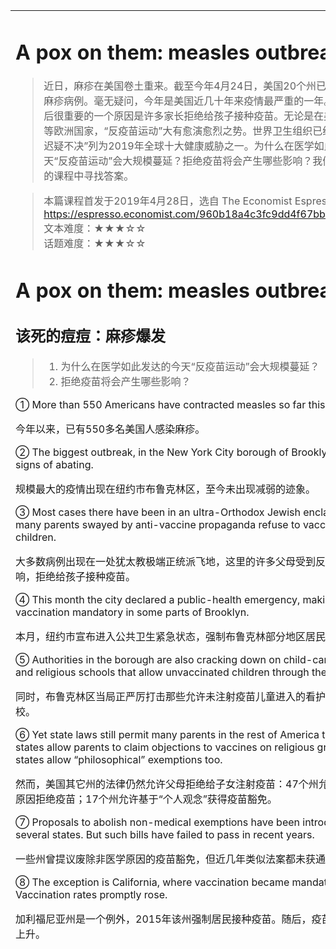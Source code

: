 <html>

<table>
    <tr>
        <td style="vertical-align:top;margin-top:0%;width: 45%">  

# A pox on them: measles outbreaks
>近日，麻疹在美国卷土重来。截至今年4月24日，美国20个州已出现了696例麻疹病例。毫无疑问，今年是美国近几十年来疫情最严重的一年。这一现象背后很重要的一个原因是许多家长拒绝给孩子接种疫苗。无论是在美国还是英国等欧洲国家，“反疫苗运动”大有愈演愈烈之势。世界卫生组织已经将“接种疫苗迟疑不决”列为2019年全球十大健康威胁之一。为什么在医学如此发达的今天“反疫苗运动”会大规模蔓延？拒绝疫苗将会产生哪些影响？我们一起从今天的课程中寻找答案。

>本篇课程首发于2019年4月28日，选自 The Economist Espresso APP
https://espresso.economist.com/960b18a4c3fc9dd4f67bb76cf988cb2e  
文本难度：★★★☆☆  
话题难度：★★★☆☆


# A pox on them: measles outbreaks
## 该死的痘痘：麻疹爆发

>1. 为什么在医学如此发达的今天“反疫苗运动”会大规模蔓延？ 
>2. 拒绝疫苗将会产生哪些影响？
 

① More than 550 Americans have contracted measles so far this year.  

今年以来，已有550多名美国人感染麻疹。  

② The biggest outbreak, in the New York City borough of Brooklyn, shows no signs of abating.   

规模最大的疫情出现在纽约市布鲁克林区，至今未出现减弱的迹象。  

③ Most cases there have been in an ultra-Orthodox Jewish enclave, where many parents swayed by anti-vaccine propaganda refuse to vaccinate their children.
  
大多数病例出现在一处犹太教极端正统派飞地，这里的许多父母受到反疫苗宣传的影响，拒绝给孩子接种疫苗。

④ This month the city declared a public-health emergency, making vaccination mandatory in some parts of Brooklyn. 

本月，纽约市宣布进入公共卫生紧急状态，强制布鲁克林部分地区居民接种疫苗。

⑤ Authorities in the borough are also cracking down on child-care centres and religious schools that allow unvaccinated children through their doors.

同时，布鲁克林区当局正严厉打击那些允许未注射疫苗儿童进入的看护中心和教会学校。  

⑥ Yet state laws still permit many parents in the rest of America to opt out: 47 states allow parents to claim objections to vaccines on religious grounds; 17 states allow “philosophical” exemptions too.  

然而，美国其它州的法律仍然允许父母拒绝给子女注射疫苗：47个州允许家长因宗教原因拒绝疫苗；17个州允许基于“个人观念”获得疫苗豁免。  

⑦ Proposals to abolish non-medical exemptions have been introduced in several states. But such bills have failed to pass in recent years.   

一些州曾提议废除非医学原因的疫苗豁免，但近几年类似法案都未获通过。  

⑧ The exception is California, where vaccination became mandatory in 2015. Vaccination rates promptly rose.  

加利福尼亚州是一个例外，2015年该州强制居民接种疫苗。随后，疫苗接种率迅速上升。  
    </td>
    <td style="vertical-align:top;margin-top:0%;width: 26%"> 

##  ▍生词好句
- pox /'pɒks, 'pɑ:ks/ n. 痘痘，皮疹
- measles /'mi:zəlz, 'mizəlz/ n. 麻疹
- outbreak /'aʊtˌbreɪk/ n. 爆发
- contract /kən'trækt/ vt. 感染；缩小，收缩 n. 合同 /'kɒntrækt/
- borough /'bʌrə, 'bɜroʊ/ n. 区，行政区
 
- sign /saɪn/ n. 迹象
- abate /ə'beɪt/ vi. 减轻，减少
- ultra /'ʌltrə/ adj. 极端的，过分的
- orthodox /'ɔ:θədɒks, 'ɔ:rθədɑ:ks/ adj. 正统的，传统的
- Jewish /'dʒu:ɪʃ/ adj. 犹太教的
- enclave /'ɪnkleɪv, 'ɛnkleɪv/ n. 飞地

- sway /sweɪ/ vt. 使动摇；摇摆
- anti /'ænti, 'æntaɪ/ adj. 反的；反对的
- vaccine /'væksi:n, væk'si:n/ n. 疫苗
- propaganda /ˌprɒpə'ɡændə/ n. 宣传（略带贬义）
- vaccinate /'væksɪneɪt, 'væksəneɪt/ vt. 给……接种疫苗
- vaccination /ˌvæksɪ'neɪʃən, ˌvæksə'neɪʃən/ n. 接种疫苗  

- emergency /ɪ'mɜ:dʒənsi/ n. 紧急情况；突发事件
- mandatory /'mændətəri, 'mændətɔ:ri/ adj. 强制的，必须的
- crack /kræk/ vi. 打击，重击
- unvaccinated /ʌn'væksɪˌneɪtɪd/ adj. 未接种疫苗的
- permit /pə'mɪt, pər'mɪt/ vt. 允许

- opt /ɒpt, ɑ:pt/ vi. 选择
- ground /graʊnd/ n. 根据，理由；地面
- exemption /ɪɡ'zempʃən/ n. 豁免；免除
- abolish /ə'bɒlɪʃ, ə'bɑ:lɪʃ/ vt. 废除；取消
- exception /ɪk'sepʃən/ n. 例外
   </td>
    <td style="vertical-align:top;margin-top:0%">
## ▍词汇拓展
1. pox n. 痘痘，皮疹  
    · chicken pox 水痘  
    · a pox on / of sb 该死的……  

2. outbreak n. 爆发  
    · break out 爆发

3. contract vt. 感染；缩小，收缩 n. 合同  
    In spoken English, "do not" often contracts to "don't".  
    在英语口语中，do not 常常缩略成 don't。  
    He contracted malaria while he was travelling.   
    他旅行的时候，感染了疟疾。

4. borough n. 区，行政区  
    · borough of… ……区

5. sign n. 迹象  
    · show no signs of... 毫无……的迹象  
    · show a sign/signs of… 有……的迹象  
    
    Oil and fuel prices show no signs of returning to normal anytime soon.  
    近期燃油价格没有回归正常的迹象。

6. abate vt. 减轻，减少  
    · abatement n. 减轻，减少  
    · 同源词：beat，batter  
    Inflation is finally showing signs of abating. 通货膨胀现象终于有减轻的迹象。

7. enclave n. 飞地（a part of a country that is surrounded by another country, or a group of people who are different from the people living in the surrounding area.）

8. sway vt. 尝试说服，使意见动摇；摇摆（to persuade someone to believe or do one thing rather than another）  
    · sway sb. by sth. 用某事说服某人  
    
    Her speech failed to sway her colleagues into supporting her plan.她的演讲并没有成功说服同事支持她的计划。

9. anti 反的；反对的  
    anti-ageing 抗衰老的  
    anti-abortion 反堕胎

10. vaccinate vt. 给……接种疫苗  
    vaccinate dogs 给狗狗接种疫苗

11. mandatory adj. 强制的，必须的  
    mandatory courses 必修课

12. crack vi. 打击，重击  
    · crack down 制裁；处罚；打击  
    · crack down on sth. 打击……；制裁……  
    
    crack down on crime 打击犯罪  
    crack down on corruption 反腐

13. permit vt. 允许  
    · permit sb. to do sth. 允许某人做某事

14. opt vi. 选择  
    · option n. 选择  
    · opt for sth. 选择某事  
    · opt to do sth. 选择做某事  
    · opt out 选择退出（to choose not to be part of an activity or to stop being involved in it）  
    
    New employees are automatically enrolled in the union, unless they opt out. 新员工自动进入工会组织，除非他们自主选择退出。

15. ground n. 根据，理由  
    · on the grounds that 基于……理由；因为

16. abolish vt. 废除；取消  
    abolish the death penalty 废除死刑

17. Herd / Community Immunity 集体免疫
           </td>
        </tr>
    </table>
</html>

